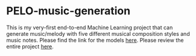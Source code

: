 # PELO-music-generation
This is my very-first end-to-end Machine Learning project that can generate music/melody with five different musical composition styles and music notes. Please find the link for the models [here](https://drive.google.com/drive/folders/1zNRH1fb-JAM_f-A_vK2vlldLofkh-nG4?usp=sharing).
Please review the entire project [here](https://www.beautiful.ai/player/-MK98XeLfM2YnxmRHyQ3).
